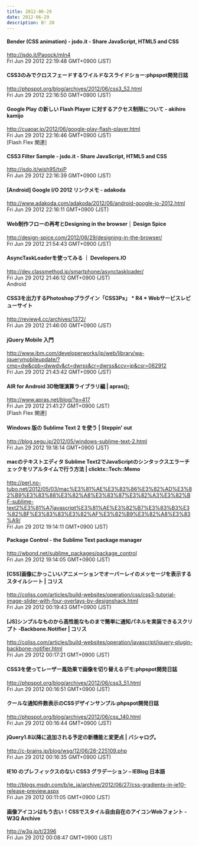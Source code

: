 ```yaml
---
title: 2012-06-29
date: 2012-06-29
description: B! 20
---
```


#### Bender (CSS animation) - jsdo.it - Share JavaScript, HTML5 and CSS
http://jsdo.it/Paoock/mIn4<br>
Fri Jun 29 2012 22:19:48 GMT+0900 (JST)<br>


#### CSS3のみでクロスフェードするワイルドなスライドショー:phpspot開発日誌
http://phpspot.org/blog/archives/2012/06/css3_52.html<br>
Fri Jun 29 2012 22:16:50 GMT+0900 (JST)<br>


#### Google Play の新しい Flash Player に対するアクセス制限について - akihiro kamijo
http://cuaoar.jp/2012/06/google-play-flash-player.html<br>
Fri Jun 29 2012 22:16:46 GMT+0900 (JST)<br>
[Flash Flex 関連]


#### CSS3 Filter Sample - jsdo.it - Share JavaScript, HTML5 and CSS
http://jsdo.it/wish95/txiP<br>
Fri Jun 29 2012 22:16:39 GMT+0900 (JST)<br>


#### [Android] Google I/O 2012 リンクメモ - adakoda
http://www.adakoda.com/adakoda/2012/06/android-google-io-2012.html<br>
Fri Jun 29 2012 22:16:11 GMT+0900 (JST)<br>


#### Web制作フローの再考とDesigning in the browser │ Design Spice
http://design-spice.com/2012/06/29/designing-in-the-browser/<br>
Fri Jun 29 2012 21:54:43 GMT+0900 (JST)<br>


#### AsyncTaskLoaderを使ってみる ｜ Developers.IO
http://dev.classmethod.jp/smartphone/asynctaskloader/<br>
Fri Jun 29 2012 21:46:12 GMT+0900 (JST)<br>
Android


#### CSS3を出力するPhotoshopプラグイン「CSS3Ps」 * R4 * Webサービスレビューサイト
http://review4.cc/archives/1372/<br>
Fri Jun 29 2012 21:46:00 GMT+0900 (JST)<br>


#### jQuery Mobile 入門
http://www.ibm.com/developerworks/jp/web/library/wa-jquerymobileupdate/?cmp=dw&cpb=dwwdv&ct=dwrss&cr=dwrss&ccy=jp&csr=062912<br>
Fri Jun 29 2012 21:43:42 GMT+0900 (JST)<br>


#### AIR for Android 3D物理演算ライブラリ編 | apras();
http://www.apras.net/blog/?p=417<br>
Fri Jun 29 2012 21:41:27 GMT+0900 (JST)<br>
[Flash Flex 関連]


#### Windows 版の Sublime Text 2 を使う | Steppin' out
http://blog.segu.jp/2012/05/windows-sublime-text-2.html<br>
Fri Jun 29 2012 19:18:14 GMT+0900 (JST)<br>


#### macのテキストエディタ Sublime Text2でJavaScriptのシンタックスエラーチェックをリアルタイムで行う方法 | clicktx::Tech::Memo    
http://perl.no-tubo.net/2012/05/03/mac%E3%81%AE%E3%83%86%E3%82%AD%E3%82%B9%E3%83%88%E3%82%A8%E3%83%87%E3%82%A3%E3%82%BF-sublime-text2%E3%81%A7javascript%E3%81%AE%E3%82%B7%E3%83%B3%E3%82%BF%E3%83%83%E3%82%AF%E3%82%B9%E3%82%A8%E3%83%A9/<br>
Fri Jun 29 2012 19:14:11 GMT+0900 (JST)<br>


#### Package Control - the Sublime Text package manager
http://wbond.net/sublime_packages/package_control<br>
Fri Jun 29 2012 19:14:05 GMT+0900 (JST)<br>


####   [CSS]画像にかっこいいアニメーションでオーバーレイのメッセージを表示するスタイルシート | コリス
http://coliss.com/articles/build-websites/operation/css/css3-tutorial-image-slider-with-four-overlays-by-designshack.html<br>
Fri Jun 29 2012 00:19:43 GMT+0900 (JST)<br>


####   [JS]シンプルなものから高性能なものまで簡単に通知パネルを実装できるスクリプト -Backbone.Notifier | コリス
http://coliss.com/articles/build-websites/operation/javascript/jquery-plugin-backbone-notifier.html<br>
Fri Jun 29 2012 00:17:21 GMT+0900 (JST)<br>


#### CSS3を使ってレーザー風効果で画像を切り替えるデモ:phpspot開発日誌
http://phpspot.org/blog/archives/2012/06/css3_51.html<br>
Fri Jun 29 2012 00:16:51 GMT+0900 (JST)<br>


#### クールな通知件数表示のCSSデザインサンプル:phpspot開発日誌
http://phpspot.org/blog/archives/2012/06/css_140.html<br>
Fri Jun 29 2012 00:16:44 GMT+0900 (JST)<br>


#### jQuery1.8以降に追加される予定の新機能と変更点 | バシャログ。
http://c-brains.jp/blog/wsg/12/06/28-225109.php<br>
Fri Jun 29 2012 00:16:35 GMT+0900 (JST)<br>


#### IE10 のプレフィックスのない CSS3 グラデーション – IEBlog 日本語
http://blogs.msdn.com/b/ie_ja/archive/2012/06/27/css-gradients-in-ie10-release-preview.aspx<br>
Fri Jun 29 2012 00:11:05 GMT+0900 (JST)<br>


#### 画像アイコンはもう古い！CSSでスタイル自由自在のアイコンWebフォント - W3Q Archive
http://w3q.jp/t/2396<br>
Fri Jun 29 2012 00:08:47 GMT+0900 (JST)<br>


